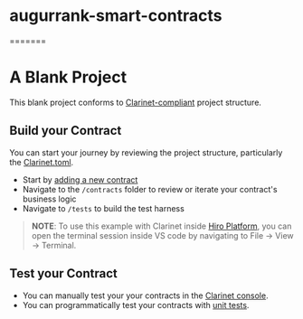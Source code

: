 # augurrank-smart-contracts
=======
# A Blank Project

This blank project conforms to [Clarinet-compliant](https://docs.hiro.so/clarinet/how-to-guides/how-to-create-new-project) project structure. 

## Build your Contract

You can start your journey by reviewing the project structure, particularly the [Clarinet.toml](/examples/blank-project/Clarinet.toml). 

+ Start by [adding a new contract](https://docs.hiro.so/clarinet/how-to-guides/how-to-add-contract)
+ Navigate to the `/contracts` folder to review or iterate your contract's business logic
+ Navigate to `/tests` to build the test harness

> **NOTE**: To use this example with Clarinet inside [Hiro Platform](https://platform.hiro.so), you can open the terminal session inside VS code by navigating to File -> View -> Terminal.


## Test your Contract

+ You can manually test your your contracts in the [Clarinet console](https://docs.hiro.so/clarinet/how-to-guides/how-to-test-contract#load-contracts-in-a-console).
+ You can programmatically test your contracts with [unit tests](https://docs.hiro.so/clarinet/how-to-guides/how-to-test-contract).
